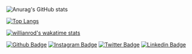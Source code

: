![Anurag's GitHub stats](https://github-readme-stats.vercel.app/api?username=yasermazlumgh&show_icons=true)

[![Top Langs](https://github-readme-stats.vercel.app/api/top-langs/?username=yasermazlumgh&langs_count=8)](https://github.com/yasermazlumgh/github-readme-stats)

[![willianrod's wakatime stats](https://github-readme-stats.vercel.app/api/wakatime?username=yasermazlumgh)](https://github.com/yasermazlumgh/github-readme-stats)
<!--
**YaserMazlumGH/yasermazlumgh** is a ✨ _special_ ✨ repository because its `README.md` (this file) appears on your GitHub profile.

Here are some ideas to get you started:

- 🔭 I’m currently working on ...
- 🌱 I’m currently learning ...
- 👯 I’m looking to collaborate on ...
- 🤔 I’m looking for help with ...
- 💬 Ask me about ...
- 📫 How to reach me: ...
- 😄 Pronouns: ...
- ⚡ Fun fact: ...
-->


[![Github Badge](https://img.shields.io/badge/-Github-657786?style=quare&labelColor=000&logo=Github&logoColor=white&link=link)](link) 
[![Instagram Badge](https://img.shields.io/badge/-Instagram-657786?style=flat-quare&labelColor=C13584&logo=instagram&logoColor=white&link=link)](https:/instagram.com/yasermazlum)
[![Twitter Badge](https://img.shields.io/badge/-Twitter-657786?style=flat-quare&labelColor=1DA1F2&logo=Blogger&logoColor=white&link=link)](link)
[![Linkedin Badge](https://img.shields.io/badge/-Linkedin-657786?style=flat-quare&labelColor=1DA1F2&logo=Blogger&logoColor=white&link=link)](link)
